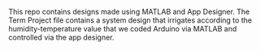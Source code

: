 This repo contains designs made using MATLAB and App Designer. The Term Project file contains a system design that irrigates according to the humidity-temperature value that we coded Arduino via MATLAB and controlled via the app designer.
